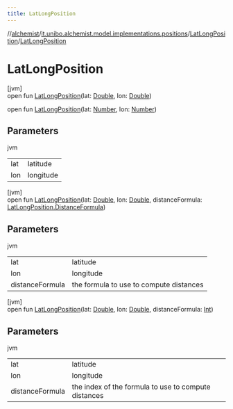 ```yaml
---
title: LatLongPosition
---
```

//[alchemist](../../../index.html)/[it.unibo.alchemist.model.implementations.positions](../index.html)/[LatLongPosition](index.html)/[LatLongPosition](-lat-long-position.html)



# LatLongPosition



[jvm]\
open fun [LatLongPosition](-lat-long-position.html)(lat: [Double](https://kotlinlang.org/api/latest/jvm/stdlib/kotlin/-double/index.html), lon: [Double](https://kotlinlang.org/api/latest/jvm/stdlib/kotlin/-double/index.html))

open fun [LatLongPosition](-lat-long-position.html)(lat: [Number](https://docs.oracle.com/javase/8/docs/api/java/lang/Number.html), lon: [Number](https://docs.oracle.com/javase/8/docs/api/java/lang/Number.html))



## Parameters


jvm

| | |
|---|---|
| lat | latitude |
| lon | longitude |





[jvm]\
open fun [LatLongPosition](-lat-long-position.html)(lat: [Double](https://kotlinlang.org/api/latest/jvm/stdlib/kotlin/-double/index.html), lon: [Double](https://kotlinlang.org/api/latest/jvm/stdlib/kotlin/-double/index.html), distanceFormula: [LatLongPosition.DistanceFormula](-distance-formula/index.html))



## Parameters


jvm

| | |
|---|---|
| lat | latitude |
| lon | longitude |
| distanceFormula | the formula to use to compute distances |





[jvm]\
open fun [LatLongPosition](-lat-long-position.html)(lat: [Double](https://kotlinlang.org/api/latest/jvm/stdlib/kotlin/-double/index.html), lon: [Double](https://kotlinlang.org/api/latest/jvm/stdlib/kotlin/-double/index.html), distanceFormula: [Int](https://kotlinlang.org/api/latest/jvm/stdlib/kotlin/-int/index.html))



## Parameters


jvm

| | |
|---|---|
| lat | latitude |
| lon | longitude |
| distanceFormula | the index of the formula to use to compute distances |




